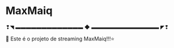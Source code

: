 <h1>MaxMaiq</h1>
❢◥ ▬▬▬▬▬▬▬▬▬▬▬▬▬ ◆ ▬▬▬▬▬▬▬▬▬▬▬▬▬ ◤❢
<p>🚀 Este é o projeto de streaming MaxMaiq!!!⭐</p>
